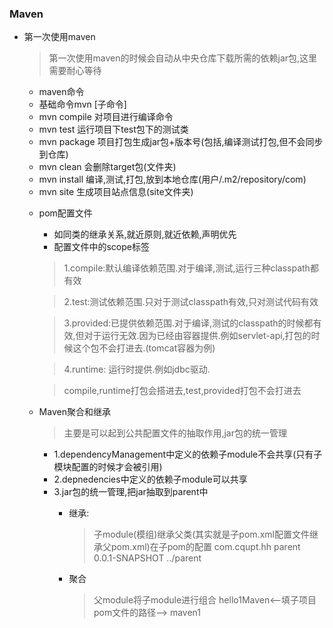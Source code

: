 ### Maven
+ 第一次使用maven
  > 第一次使用maven的时候会自动从中央仓库下载所需的依赖jar包,这里需要耐心等待

  +  maven命令
    -  基础命令mvn [子命令]
    - mvn compile 对项目进行编译命令
    - mvn test 运行项目下test包下的测试类
    - mvn package 项目打包生成jar包+版本号(包括,编译测试打包,但不会同步到仓库)
    - mvn clean 会删除target包(文件夹)
    - mvn install  编译,测试,打包,放到本地仓库(用户/.m2/repository/com)
    - mvn site 生成项目站点信息(site文件夹)

  + pom配置文件
    - 如同类的继承关系,就近原则,就近依赖,声明优先
    - 配置文件中的scope标签
     > 1.compile:默认编译依赖范围.对于编译,测试,运行三种classpath都有效

     > 2.test:测试依赖范围.只对于测试classpath有效,只对测试代码有效

     > 3.provided:已提供依赖范围.对于编译,测试的classpath的时候都有效,但对于运行无效.因为已经由容器提供.例如servlet-api,打包的时候这个包不会打进去.(tomcat容器为例)

     > 4.runtime: 运行时提供.例如jdbc驱动.

     > compile,runtime打包会搭进去,test,provided打包不会打进去

  + Maven聚合和继承
    > 主要是可以起到公共配置文件的抽取作用,jar包的统一管理

      - 1.dependencyManagement中定义的依赖子module不会共享(只有子模块配置的时候才会被引用)
      - 2.depnedencies中定义的依赖子module可以共享
      - 3.jar包的统一管理,把jar抽取到parent中
        - 继承:
          > 子module(模组)继承父类(其实就是子pom.xml配置文件继承父pom.xml)在子pom的配置
              <parent>
              <groupId>com.cqupt.hh</groupId>
              <artifactId>parent</artifactId>
              <version>0.0.1-SNAPSHOT</version>
              <relativePath>../parent</relativePath>
              </parent>

        - 聚合
          > 父module将子module进行组合
              <modules>
            		<module>hello1Maven</module><--填子项目pom文件的路径-->
            		<module>maven1</module>
            	</modules>
